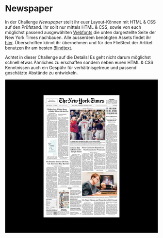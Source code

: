 # Newspaper

In der Challenge _Newspaper_ stellt ihr euer Layout-Können mit HTML & CSS auf den Prüfstand. Ihr sollt nur mittels HTML & CSS, sowie von euch möglichst passend ausgewählten [Webfonts](https://fonts.google.com/) die unten dargestellte Seite der New York Times nachbauen. Alle ausserdem benötigten Assets findet ihr [hier](./assets). Überschriften könnt ihr übernehmen und für den Fließtext der Artikel benutzen ihr am besten [Blindtext](https://www.lipsum.com/).

Achtet in dieser Challenge auf die Details! Es geht nicht darum möglichst schnell etwas Ähnliches zu erschaffen sondern neben euren HTML & CSS Kenntnissen auch ein Gespühr für verhältnisgetreue und passend geschätzte Abstände zu entwickeln.

![New York Times vom 2018/10/05](nyt.webp "New York Times vom 2018/10/05")

